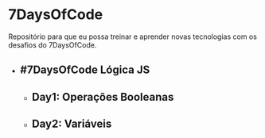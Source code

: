 # 7DaysOfCode 
Repositório para que eu possa treinar e aprender novas tecnologias com os desafios do 7DaysOfCode.

- ## #7DaysOfCode Lógica JS
    - ## Day1: Operações Booleanas
    - ## Day2: Variáveis